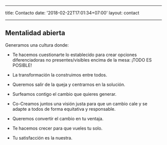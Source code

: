 
---
title: Contacto
date: '2018-02-22T17:01:34+07:00'
layout: contact

---
## Mentalidad abierta

Generamos una cultura donde:

*   Te hacemos cuestionarte lo establecido para crear opciones diferenciadoras no presentes/visibles encima de la mesa: ¡TODO ES POSIBLE!

*   La transformación la construimos entre todos.

*   Queremos salir de la queja y centrarnos en la solución.

*   Surfeamos contigo el cambio que quieres generar.

*   Co-Creamos juntos una visión justa para que un cambio cale y se adapte a todos de forma equitativa y responsable.

*   Queremos convertir el cambio en tu ventaja.

*   Te hacemos crecer para que vueles tu solo.

*   Tu satisfacción es la nuestra.
